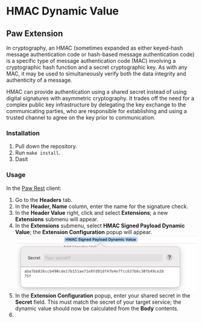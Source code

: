 # HMAC Dynamic Value

## Paw Extension

In cryptography, an HMAC (sometimes expanded as either keyed-hash message authentication code or hash-based message authentication code) is a specific type of message authentication code (MAC) involving a cryptographic hash function and a secret cryptographic key. As with any MAC, it may be used to simultaneously verify both the data integrity and authenticity of a message.

HMAC can provide authentication using a shared secret instead of using digital signatures with asymmetric cryptography. It trades off the need for a complex public key infrastructure by delegating the key exchange to the communicating parties, who are responsible for establishing and using a trusted channel to agree on the key prior to communication.

### Installation

1. Pull down the repository.
2. Run `make install`.
3. Dasit

### Usage

In the [Paw Rest](https://paw.cloud) client:

1. Go to the **Headers** tab.
2. In the **Header, Name** column, enter the name for the signature check.
3. In the **Header Value** right, click and select **Extensions**; a new **Extensions** submenu will appear.
4. In the **Extensions** submenu, select **HMAC Signed Payload Dynamic Value**; the **Extension Configuration** popup will appear. ![Extension Configuration](./media/extension_configuration.png)
5. In the **Extension Configuration** popup, enter your shared secret in the **Secret** field. This must match the secret of your target service; the dynamic value should now be calculated from the **Body** contents.
6.
